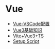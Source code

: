 # Vue

* [Vue-VSCode配置](./vscode.md)
* [Vue3基础知识](./vue3.md)
* [Vite+Vue3+TS](./vitevue.md)
* [Setup Script](./setupscript.md)